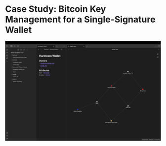 # Case Study: Bitcoin Key Management for a Single-Signature Wallet

<p align="center">
<img src="_utilities/case-study-bitcoin-singlesig-1.jpg" alt="map" title="map" />
</p>
